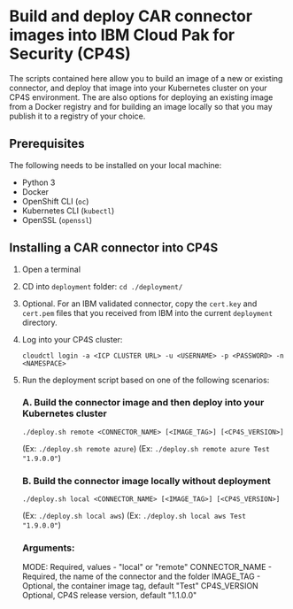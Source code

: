 # Build and deploy CAR connector images into IBM Cloud Pak for Security (CP4S)

The scripts contained here allow you to build an image of a new or existing connector, and deploy that image into your Kubernetes cluster on your CP4S environment. The are also options for deploying an existing image from a Docker registry and for building an image locally so that you may publish it to a registry of your choice. 

## Prerequisites

The following needs to be installed on your local machine: 
* Python 3
* Docker
* OpenShift CLI (`oc`)
* Kubernetes CLI (`kubectl`)
* OpenSSL (`openssl`)

## Installing a CAR connector into CP4S

1. Open a terminal
2. CD into `deployment` folder: `cd ./deployment/` 
3. Optional. For an IBM validated connector, copy the `cert.key` and `cert.pem` files that you received from IBM into the current `deployment` directory.
4. Log into your CP4S cluster: 

    `cloudctl login -a <ICP CLUSTER URL> -u <USERNAME> -p <PASSWORD> -n <NAMESPACE>`

5. Run the deployment script based on one of the following scenarios:

    ### A. Build the connector image and then deploy into your Kubernetes cluster
    ```
    ./deploy.sh remote <CONNECTOR_NAME> [<IMAGE_TAG>] [<CP4S_VERSION>]
    ```
    (Ex: `./deploy.sh remote azure`)
    (Ex: `./deploy.sh remote azure Test "1.9.0.0"`)


    ### B. Build the connector image locally without deployment
    ```
    ./deploy.sh local <CONNECTOR_NAME> [<IMAGE_TAG>] [<CP4S_VERSION>]
    ```
    (Ex: `./deploy.sh local aws`)
    (Ex: `./deploy.sh local aws Test "1.9.0.0"`)


    ### Arguments: 
    MODE: Required, values - "local" or "remote"
    CONNECTOR_NAME - Required, the name of the connector and the folder
    IMAGE_TAG - Optional, the container image tag, default "Test"
    CP4S_VERSION  Optional, CP4S release version, default "1.1.0.0"